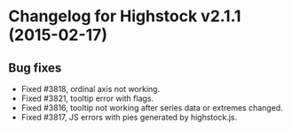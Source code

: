 # Changelog for Highstock v2.1.1 (2015-02-17)
        

## Bug fixes
- Fixed #3818, ordinal axis not working.
- Fixed #3821, tooltip error with flags.
- Fixed #3816, tooltip not working after series data or extremes changed.
- Fixed #3817, JS errors with pies generated by highstock.js.